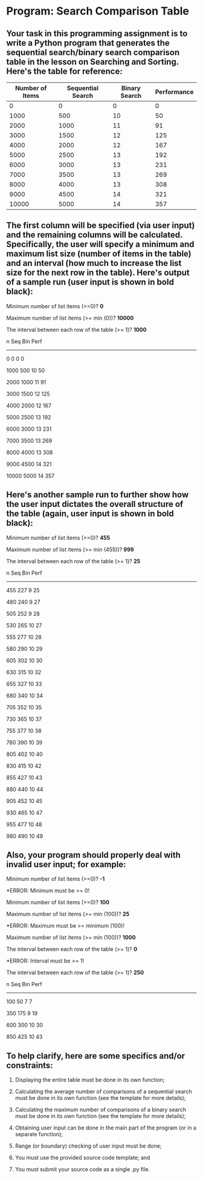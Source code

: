 # Program: Search Comparison Table

## Your task in this programming assignment is to write a Python program that generates the sequential search/binary search comparison table in the lesson on Searching and Sorting. Here's the table for reference:

| Number of Items | Sequential Search | Binary Search | Performance |
|-----------------|-------------------|---------------|-------------|
| 0               | 0                 | 0             | 0           |
| 1000            | 500               | 10            | 50          |
| 2000            | 1000              | 11            | 91          |
| 3000            | 1500              | 12            | 125         |
| 4000            | 2000              | 12            | 167         |
| 5000            | 2500              | 13            | 192         |
| 6000            | 3000              | 13            | 231         |
| 7000            | 3500              | 13            | 269         |
| 8000            | 4000              | 13            | 308         |
| 9000            | 4500              | 14            | 321         |
| 10000           | 5000              | 14            | 357         |

## The first column will be specified (via user input) and the remaining columns will be calculated. Specifically, the user will specify a minimum and maximum list size (number of items in the table) and an interval (how much to increase the list size for the next row in the table). Here's output of a sample run (user input is shown in bold black):

Minimum number of list items (>=0)? **0**

Maximum number of list items (>= min (0))? **10000**

The interval between each row of the table (>= 1)? **1000**

n Seq Bin Perf

--------------------------------

0 0 0 0

1000 500 10 50

2000 1000 11 91

3000 1500 12 125

4000 2000 12 167

5000 2500 13 192

6000 3000 13 231

7000 3500 13 269

8000 4000 13 308

9000 4500 14 321

10000 5000 14 357

## Here's another sample run to further show how the user input dictates the overall structure of the table (again, user input is shown in bold black):

Minimum number of list items (>=0)? **455**

Maximum number of list items (>= min (455))? **999**

The interval between each row of the table (>= 1)? **25**

n Seq Bin Perf

--------------------------------

455 227 9 25

480 240 9 27

505 252 9 28

530 265 10 27

555 277 10 28

580 290 10 29

605 302 10 30

630 315 10 32

655 327 10 33

680 340 10 34

705 352 10 35

730 365 10 37

755 377 10 38

780 390 10 39

805 402 10 40

830 415 10 42

855 427 10 43

880 440 10 44

905 452 10 45

930 465 10 47

955 477 10 48

980 490 10 49

## Also, your program should properly deal with invalid user input; for example:

Minimum number of list items (>=0)? **-1**

*ERROR: Minimum must be >= 0!

Minimum number of list items (>=0)? **100**

Maximum number of list items (>= min (100))? **25**

*ERROR: Maximum must be >= minimum (100)!

Maximum number of list items (>= min (100))? **1000**

The interval between each row of the table (>= 1)? **0**

*ERROR: Interval must be >= 1!

The interval between each row of the table (>= 1)? **250**

n Seq Bin Perf

--------------------------------

100 50 7 7

350 175 9 19

600 300 10 30

850 425 10 43

## To help clarify, here are some specifics and/or constraints:

1. Displaying the entire table must be done in its own function;

2. Calculating the average number of comparisons of a sequential search must be done in its own
function (see the template for more details);

3. Calculating the maximum number of comparisons of a binary search must be done in its own
function (see the template for more details);

4. Obtaining user input can be done in the main part of the program (or in a separate function);

5. Range (or boundary) checking of user input must be done;

6. You must use the provided source code template; and

7. You must submit your source code as a single .py file.

